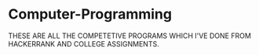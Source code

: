 # Computer-Programming
THESE ARE ALL THE COMPETETIVE PROGRAMS WHICH I'VE DONE FROM HACKERRANK AND COLLEGE ASSIGNMENTS.
